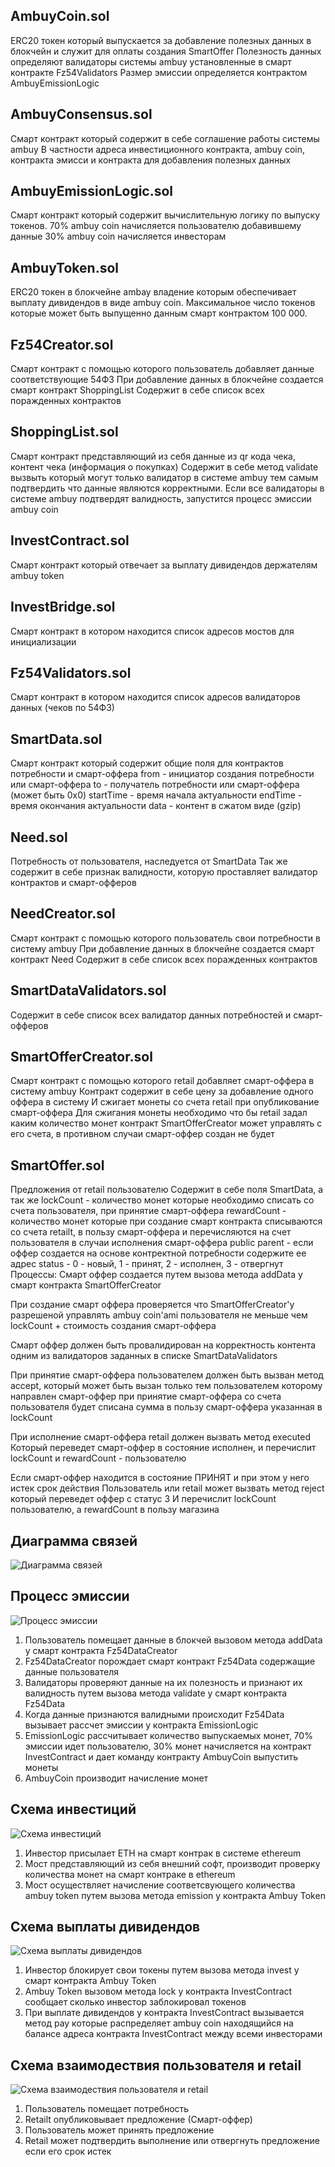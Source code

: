 AmbuyCoin.sol
-------------
ERC20 токен который выпускается за добавление полезных данных в блокчейн и служит для оплаты создания SmartOffer
Полезность данных определяют валидаторы системы ambuy установленные в смарт контракте Fz54Validators
Размер эмиссии определяется контрактом AmbuyEmissionLogic

AmbuyConsensus.sol
-------------
Смарт контракт который содержит в себе соглашение работы системы ambuy
В частности адреса инвестиционного контракта, ambuy coin, контракта эмисси и контракта для добавления полезных данных 

AmbuyEmissionLogic.sol
-------------
Смарт контракт который содержит вычислительную логику по выпуску токенов.
70% ambuy coin начисляется пользователю добавившему данные
30% ambuy coin начисляется инвесторам

AmbuyToken.sol
-------------
ERC20 токен в блокчейне ambay владение которым обеспечивает выплату дивидендов в виде ambuy coin.
Максимальное число токенов которые может быть выпущенно данным смарт контрактом 100 000.

Fz54Creator.sol
-------------
Смарт контракт с помощью которого пользователь добавляет данные соответствующие 54ФЗ
При добавление данных в блокчейне создается смарт контракт ShoppingList
Содержит в себе список всех поражденных контрактов

ShoppingList.sol
-------------
Смарт контракт представляющий из себя данные из qr кода чека, контент чека (информация о покупках)
Содержит в себе метод validate вызвыть который могут только валидатор в системе ambuy тем самым подтвердить что данные являются корректными.
Если все валидаторы в системе ambuy подтвердят валидность, запустится процесс эмиссии ambuy coin

InvestContract.sol
-------------
Смарт контракт который отвечает за выплату дивидендов держателям ambuy token

InvestBridge.sol
-------------
Смарт контракт в котором находится список адресов мостов для инициализации 

Fz54Validators.sol
-------------
Смарт контракт в котором находится список адресов валидаторов данных (чеков по 54ФЗ)

SmartData.sol
-------------
Смарт контракт который содержит общие поля для контрактов потребности и смарт-оффера
from      - инициатор создания потребности или смарт-оффера 
to        - получатель потребности или смарт-оффера (может быть 0x0)
startTime - время начала актуальности
endTime   - время окончания актуальности
data      - контент в сжатом виде (gzip)

Need.sol
-------------
Потребность от пользователя, наследуется от SmartData
Так же содержит в себе признак валидности, которую проставляет валидатор контрактов и смарт-офферов

NeedCreator.sol
-------------
Смарт контракт с помощью которого пользователь свои потребности в систему ambuy
При добавление данных в блокчейне создается смарт контракт Need
Содержит в себе список всех поражденных контрактов

SmartDataValidators.sol
-------------
Содержит в себе список всех валидатор данных потребностей и смарт-офферов

SmartOfferCreator.sol
-------------
Смарт контракт с помощью которого retail добавляет смарт-оффера в систему ambuy
Контракт содержит в себе цену за добавление одного оффера в систему
И сжигает монеты со счета retail при опубликование смарт-оффера
Для сжигания монеты необходимо что бы retail задал каким количество монет контракт SmartOfferCreator может управлять 
с его счета, в противном случаи смарт-оффер создан не будет

SmartOffer.sol
-------------
Предложения от retail пользователю
Содержит в себе поля SmartData, а так же
lockCount     - количество монет которые необходимо списать со счета пользователя, при принятие смарт-оффера
rewardCount   - количество монет которые при создание смарт контракта списываются со счета retailt, в пользу смарт-оффера
                и перечисляются на счет пользователя в случаи исполнения смарт-оффера
public parent - если оффер создается на основе контректной потребности содержите ее адрес 
status        - 0 - новый, 1 - принят, 2 - исполнен, 3 - отвергнут    
Процессы:
Смарт оффер создается путем вызова метода addData у смарт контракта SmartOfferCreator

При создание смарт оффера проверяется что SmartOfferCreator'у разрешеной управлять ambuy coin'ami 
пользователя не меньше чем  lockCount + стоимость создания смарт-оффера

Смарт оффер должен быть провалидирован на корректность контента одним из валидаторов заданных в списке SmartDataValidators

При принятие смарт-оффера пользователем должен быть вызван метод accept, 
который может быть вызан только тем пользователем которому направлен смарт-оффер
при принятие смарт-оффера со счета пользователя будет списана сумма в пользу смарт-оффера указанная в lockCount

При исполнение смарт-оффера retail должен вызвать метод executed
Который переведет смарт-оффер в состояние исполнен, и перечислит lockCount и rewardCount - пользователю

Если смарт-оффер находится в состояние ПРИНЯТ и при этом у него истек срок действия
Пользователь или retail может вызвать метод reject который переведет оффер с статус 3
И перечислит lockCount пользователю, а rewardCount в пользу магазина    

Диаграмма связей
-------------
![Диаграмма связей](https://github.com/ambuy/blockchain/blob/master/diagramm/link.png)

Процесс эмиссии
-------------
![Процесс эмиссии](https://github.com/ambuy/blockchain/blob/master/diagramm/emission.png)
1. Пользователь помещает данные в блокчей вызовом метода addData у смарт контракта Fz54DataCreator
2. Fz54DataCreator порождает смарт контракт Fz54Data содержащие данные пользователя
3. Валидаторы проверяют данные на их полезность и признают их валидность путем вызова метода validate у смарт контракта Fz54Data
4. Когда данные признаются валидными происходит Fz54Data вызывает рассчет эмиссии у контракта EmissionLogic
5. EmissionLogic рассчитывает количество выпускаемых монет, 70% эмиссии идет пользователю, 30% монет начисляется на контракт InvestContract и дает команду контракту AmbuyCoin выпустить монеты
6. AmbuyCoin производит начисление монет

Схема инвестиций
-------------
![Схема инвестиций](https://github.com/ambuy/blockchain/blob/master/diagramm/bridge.png)
1. Инвестор присылает ETH на смарт контрак в системе ethereum
2. Мост представляющий из себя внешний софт, производит проверку количества монет на смарт контраке в ethereum
3. Мост осуществляет начисление соответсвующего количества ambuy token путем вызова метода emission у контракта Ambuy Token

Схема выплаты дивидендов
-------------
![Схема выплаты дивидендов](https://github.com/ambuy/blockchain/blob/master/diagramm/invest.png)
1. Инвестор блокирует свои токены путем вызова метода invest у смарт контракта Ambuy Token
2. Ambuy Token вызовом метода lock у контракта InvestContract сообщает сколько инвестор заблокировал токенов
3. При выплате дивидендов у контракта InvestContract вызывается метод pay которые распределяет ambuy coin находящийся на балансе адреса контракта InvestContract между всеми инвесторами

Схема взаимодествия пользователя и retail
-------------
![Схема взаимодествия пользователя и retail](https://github.com/ambuy/blockchain/blob/master/diagramm/so.png)
1. Пользователь помещает потребность
2. Retailt опубликовывает предложение (Смарт-оффер)
3. Пользователь может принять предложение
4. Retail может подтвердить выполнение или отвергнуть предложение если его срок истек
